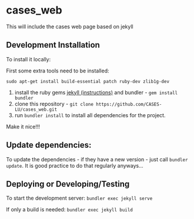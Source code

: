 # cases_web
This will include the cases web page based on jekyll

## Development Installation
To install it locally:

First some extra tools need to be installed:

```sudo apt-get install build-essential patch ruby-dev zlib1g-dev```

1. install the ruby gems [jekyll (instructions)](https://jekyllrb.com/docs/installation/) and bundler - ```gem install bundler```
2. clone this repository - ```git clone https://github.com/CASES-LU/cases_web.git```
3. run ```bundler install``` to install all dependencies for the project.

Make it nice!!!

## Update dependencies:

To update the dependencies - if they have a new version - just call ```bundler update```. It is good practice to do that regularly anyways...

## Deploying or Developing/Testing

To start the development server: ```bundler exec jekyll serve```

If only a build is needed: ```bundler exec jekyll build```
